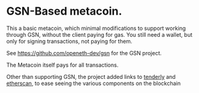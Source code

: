 # GSN-Based metacoin.

This a basic metacoin, which minimal modifications to support working through GSN, without the client paying for gas.
You still need a wallet, but only for signing transactions, not paying for them.

See https://github.com/openeth-dev/gsn for the GSN project.

The Metacoin itself pays for all transactions.

Other than supporting GSN, the project added links to [tenderly](https://dashboard.tenderly.dev/contract/kovan/0x2E0d94754b348D208D64d52d78BcD443aFA9fa52) and [etherscan](https://kovan.etherscan.io/address/0x2e0d94754b348d208d64d52d78bcd443afa9fa52), to ease seeing the various components on the blockchain
